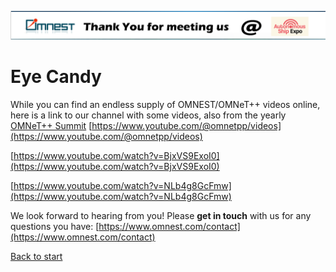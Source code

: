 
[![titlebar](titlebar.png)](https://omnetpp.github.io/AutonomousShipExpo23/)
# Eye Candy

While you can find an endless supply of OMNEST/OMNeT++ videos online, here is a link to our channel with some videos, also from the yearly [OMNeT++ Summit](https://summit.omnetpp.org/2022/index.html)
[https://www.youtube.com/@omnetpp/videos](https://www.youtube.com/@omnetpp/videos)

[https://www.youtube.com/watch?v=BjxVS9ExoI0](https://www.youtube.com/watch?v=BjxVS9ExoI0)

[https://www.youtube.com/watch?v=NLb4g8GcFmw](https://www.youtube.com/watch?v=NLb4g8GcFmw)

We look forward to hearing from you! Please **get in touch** with us for any questions you have: [https://www.omnest.com/contact](https://www.omnest.com/contact)

[Back to start](index.md)

